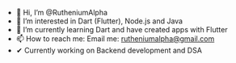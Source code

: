 - 👋 Hi, I’m @RutheniumAlpha
- 👀 I’m interested in Dart (Flutter), Node.js and Java
- 🌱 I’m currently learning Dart and have created apps with Flutter
- 📫 How to reach me: Email me: rutheniumalpha@gmail.com
- ✔  Currently working on Backend development and DSA
<!---
RutheniumAlpha/RutheniumAlpha is a ✨ special ✨ repository because its `README.md` (this file) appears on your GitHub profile.
You can click the Preview link to take a look at your changes.
--->

